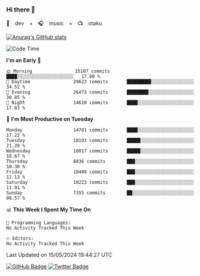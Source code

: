 ### Hi there 👋

🚀　dev　+　🎧　music　+　📺　otaku


[![Anurag's GitHub stats](https://github-readme-stats.vercel.app/api?username=koheitasaka&count_private=true&show_icons=true&theme=monokai)](https://github.com/koheitasaka/github-readme-stats)

<!--START_SECTION:waka-->
![Code Time](http://img.shields.io/badge/Code%20Time-1%2C161%20hrs%2023%20mins-blue)

**I'm an Early 🐤** 

```text
🌞 Morning                15107 commits       ████░░░░░░░░░░░░░░░░░░░░░   17.60 % 
🌆 Daytime                29623 commits       █████████░░░░░░░░░░░░░░░░   34.52 % 
🌃 Evening                26473 commits       ████████░░░░░░░░░░░░░░░░░   30.85 % 
🌙 Night                  14610 commits       ████░░░░░░░░░░░░░░░░░░░░░   17.03 % 
```
📅 **I'm Most Productive on Tuesday** 

```text
Monday                   14781 commits       ████░░░░░░░░░░░░░░░░░░░░░   17.22 % 
Tuesday                  18193 commits       █████░░░░░░░░░░░░░░░░░░░░   21.20 % 
Wednesday                16017 commits       █████░░░░░░░░░░░░░░░░░░░░   18.67 % 
Thursday                 8836 commits        ███░░░░░░░░░░░░░░░░░░░░░░   10.30 % 
Friday                   10408 commits       ███░░░░░░░░░░░░░░░░░░░░░░   12.13 % 
Saturday                 10223 commits       ███░░░░░░░░░░░░░░░░░░░░░░   11.91 % 
Sunday                   7355 commits        ██░░░░░░░░░░░░░░░░░░░░░░░   08.57 % 
```


📊 **This Week I Spent My Time On** 

```text
💬 Programming Languages: 
No Activity Tracked This Week

🔥 Editors: 
No Activity Tracked This Week
```


 Last Updated on 15/05/2024 19:44:27 UTC
<!--END_SECTION:waka-->

[![GitHub Badge](https://img.shields.io/badge/GitHub-100000?style=for-the-badge&logo=github&logoColor=white)](https://github.com/koheitasaka)
[![Twitter Badge](https://img.shields.io/badge/Twitter-1DA1F2?style=for-the-badge&logo=twitter&logoColor=white)](https://twitter.com/sleep_asleep_)
